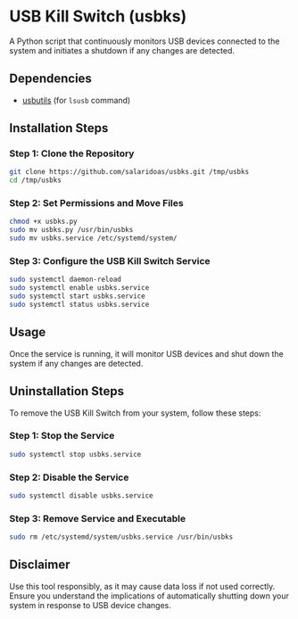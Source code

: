 # USB Kill Switch (usbks)

A Python script that continuously monitors USB devices connected to the system and initiates a shutdown if any changes are detected.

## Dependencies

- [usbutils](https://github.com/gregkh/usbutils) (for `lsusb` command)

## Installation Steps

### Step 1: Clone the Repository
```bash
git clone https://github.com/salaridoas/usbks.git /tmp/usbks
cd /tmp/usbks
```

### Step 2: Set Permissions and Move Files
```bash
chmod +x usbks.py
sudo mv usbks.py /usr/bin/usbks
sudo mv usbks.service /etc/systemd/system/
```

### Step 3: Configure the USB Kill Switch Service
```bash
sudo systemctl daemon-reload
sudo systemctl enable usbks.service
sudo systemctl start usbks.service
sudo systemctl status usbks.service
```

## Usage

Once the service is running, it will monitor USB devices and shut down the system if any changes are detected.

## Uninstallation Steps

To remove the USB Kill Switch from your system, follow these steps:

### Step 1: Stop the Service
```bash
sudo systemctl stop usbks.service
```

### Step 2: Disable the Service
```bash
sudo systemctl disable usbks.service
```

### Step 3: Remove Service and Executable
```bash
sudo rm /etc/systemd/system/usbks.service /usr/bin/usbks
```

## Disclaimer

Use this tool responsibly, as it may cause data loss if not used correctly. Ensure you understand the implications of automatically shutting down your system in response to USB device changes.
